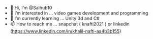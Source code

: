 - 👋 Hi, I’m @Salhub10
- 👀 I’m interested in ... video games development and programming
- 🌱 I’m currently learning ... Unity 3d and C#
- 📫 How to reach me ... snapchat ( knafti2021 ) or linkedin (https://www.linkedin.com/in/khalil-nafti-aa4b3b155)

<!---
Salhub10/Salhub10 is a ✨ special ✨ repository because its `README.md` (this file) appears on your GitHub profile.
You can click the Preview link to take a look at your changes.
--->
